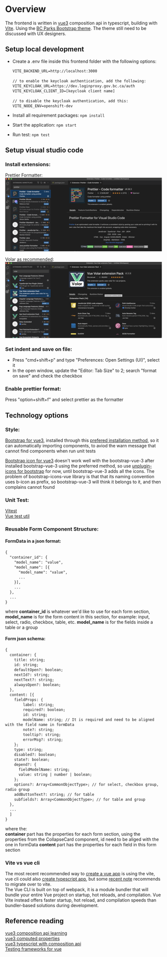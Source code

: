 # Overview

The frontend is written in [vue3](https://vuejs.org) composition api in typescript, building with [Vite](https://vitejs.dev). Using the [BC Parks Bootstrap theme](https://digitalspace.github.io/bcparks-bootstrap-theme/). The theme still need to be discussed with UX designers.

## **Setup local development**

- Create a .env file inside this frontend folder with the following options:

  ```
  VITE_BACKEND_URL=http://localhost:3000

  // to enable the keycloak authentication, add the following:
  VITE_KEYCLOAK_URL=https://dev.loginproxy.gov.bc.ca/auth
  VITE_KEYCLOAK_CLIENT_ID=[keycloak client name]

  // to disable the keycloak authentication, add this:
  VITE_NODE_ENV=openshift-dev
  ```

- Install all requirement packages: `npm install`
- Start the application: `npm start`
- Run test: `npm test`

## **Setup visual studio code**

### **Install extensions**:

Prettier Formatter:
[![vscode prettier formatter](public/docs/vscode-extension-prettier.png)](public/docs/vscode-extension-prettier.png)

Volar [as recommended](https://vuejs.org/guide/typescript/overview.html#ide-support):
[![vscode volar](public/docs/vscode-extension-volar.png)](public/docs/vscode-extension-volar.png)

### **Set indent and save on file**:

- Press "cmd+shift+p" and type "Preferences: Open Settings (UI)", select it
- In the open window, update the "Editor: Tab Size" to 2; search "format on save" and check the checkbox

### **Enable prettier format**:

Press "option+shift+f" and select prettier as the formatter

## **Technology options**

### **Style**:

[Bootstrap for vue3]([https://cdmoro.github.io/bootstrap-vue-3/components/Button.html](https://www.npmjs.com/package/bootstrap-vue-3)), installed through this [prefered installation method](https://cdmoro.github.io/bootstrap-vue-3/getting-started/#preferred-installation), so it can automatically importing components, to aviod the warn message that cannot find components when run unit tests

[Bootstrap icon for vue3](https://github.com/tommyip/bootstrap-icons-vue) doesn't work well with the bootstrap-vue-3 after installed bootstrap-vue-3 using the preferred method, so use [unplugin-icons for bootstrap](https://github.com/antfu/unplugin-icons) for now, until bootstrap-vue-3 adds all the icons. The problem of bootstrap-icons-vue library is that that its naming convention uses b-icon as prefix, so bootstrap-vue-3 will think it belongs to it, and then complains cannot found

### **Unit Test**:

[Vitest](https://vitest.dev/api/)  
[Vue test util](https://test-utils.vuejs.org/api/)

### **Reusable Form Component Structure**:

#### **FormData in a json format**:

```
{
  "container_id": {
    "model_name": "value",
    "model_name": [{
      "model_name": "value",
      ...
    }],
    ...
  },
  ...
}
```

where **container_id** is whatever we'd like to use for each form section, **model_name** is for the form content in this section, for example: input, select, radio, checkbox, table, etc. **model_name** is for the fields inside a table or a group

#### **Form json schema**:

```
{
  container: {
    title: string;
    id: string;
    defaultOpen?: boolean;
    nextId?: string;
    nextText?: string;
    alwaysOpen?: boolean;
  },
  content: [{
    fieldProps: {
        label: string;
        required?: boolean;
        id: string; 
        modelName: string; // It is required and need to be aligned with the field name in formData
        note?: string;
        tooltip?: string;
        errorMsg?: string;
    };
    type: string;
    disabled?: boolean;
    state?: boolean;
    depend?: {
      fieldModelName: string;
      value: string | number | boolean;
    };
    options?: Array<CommonObjectType>; // for select, checkbox group, radio group
    addButtonText?: string; // for table
    subfields?: Array<CommonObjectType>; // for table and group
  },
  ...
  ]
}
```

where the:  
**container** part has the properties for each form section, using the properties from the CollapseCard component, id need to be aliged with the one in formData
**content** part has the properties for each field in this form section

### **Vite vs vue cli**

The most recent recommended way to [create a vue app](https://vuejs.org/guide/quick-start.html#with-build-tools) is using the vite, vue cli could also [create typescript app](https://vuejs.org/guide/typescript/overview.html), but some [recent note](https://vuejs.org/guide/typescript/overview.html#note-on-vue-cli-and-ts-loader) recommends to migrate over to vite.  
The Vue CLI is built on top of webpack, it is a module bundler that will bundle your entire Vue project on startup, hot reloads, and compilation. Vue Vite instead offers faster startup, hot reload, and compilation speeds than bundler-based solutions during development.

## **Reference reading**

[vue3 composition api learning](https://vuejs.org/tutorial/#step-12)  
[vue3 computed properties](https://vuejs.org/guide/essentials/computed.html)  
[vue3 typescript with composition api](https://vuejs.org/guide/typescript/composition-api.html)  
[Testing frameworks for vue](https://vuejs.org/guide/scaling-up/testing.html#unit-testing)

